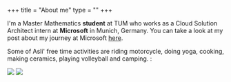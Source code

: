 +++
title = "About me"
type = ""
+++

I'm a Master Mathematics **student** at TUM who works as a Cloud Solution Architect intern at **Microsoft** in Munich, Germany. You can take a look at my post about my journey at Microsoft [here](/blog/ms_internship).

Some of Asli' free time activities are riding motorcycle, doing yoga, cooking, making ceramics, playing volleyball and camping. :

![](/img/snowboard.PNG)
![](/img/vespa.PNG)

